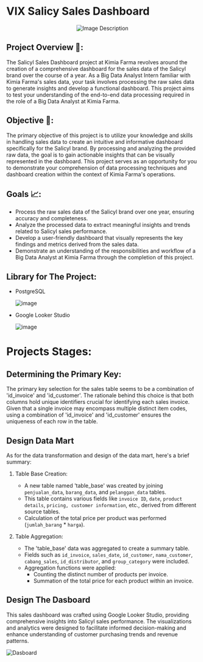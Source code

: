 # VIX Salicy Sales Dashboard

<p align="center">
  <img src="https://github.com/riyouuyt/VIX-Salicy-Sales-Dashboard/assets/122600889/2ef0ad6f-67cb-4bcf-9eea-f128a2ddfd66" alt="Image Description" />
</p>


## Project Overview 🚀:
The Salicyl Sales Dashboard project at Kimia Farma revolves around the creation of a comprehensive dashboard for the sales data of the Salicyl brand over the course of a year. As a Big Data Analyst Intern familiar with Kimia Farma's sales data, your task involves processing the raw sales data to generate insights and develop a functional dashboard. This project aims to test your understanding of the end-to-end data processing required in the role of a Big Data Analyst at Kimia Farma.

## Objective 🎯:
The primary objective of this project is to utilize your knowledge and skills in handling sales data to create an intuitive and informative dashboard specifically for the Salicyl brand. By processing and analyzing the provided raw data, the goal is to gain actionable insights that can be visually represented in the dashboard. This project serves as an opportunity for you to demonstrate your comprehension of data processing techniques and dashboard creation within the context of Kimia Farma's operations.

## Goals 📈:
- Process the raw sales data of the Salicyl brand over one year, ensuring accuracy and completeness.
- Analyze the processed data to extract meaningful insights and trends related to Salicyl sales performance.
- Develop a user-friendly dashboard that visually represents the key findings and metrics derived from the sales data.
- Demonstrate an understanding of the responsibilities and workflow of a Big Data Analyst at Kimia Farma through the completion of this project.

## Library for The Project:
* PostgreSQL
  
  ![image](https://github.com/riyouuyt/VIX-Salicy-Sales-Dashboard/assets/122600889/2557bb3b-ce4e-4ebf-920a-0ee0dfee52d1)
* Google Looker Studio
  
  ![image](https://github.com/riyouuyt/VIX-Salicy-Sales-Dashboard/assets/122600889/fe5943d7-c44f-4dd7-875d-5d120f9257e2)

# Projects Stages:

## Determining the Primary Key:
The primary key selection for the sales table seems to be a combination of 'id_invoice' and 'id_customer'. The rationale behind this choice is that both columns hold unique identifiers crucial for identifying each sales invoice. Given that a single invoice may encompass multiple distinct item codes, using a combination of 'id_invoice' and 'id_customer' ensures the uniqueness of each row in the table.

## Design Data Mart

As for the data transformation and design of the data mart, here's a brief summary:

1. Table Base Creation:

   * A new table named 'table_base' was created by joining `penjualan_data`, `barang_data`, and `pelanggan_data` tables.
   * This table contains various fields like `invoice ID`, `date`, `product details`, `pricing, customer information`, etc., derived from different source tables.
   * Calculation of the total price per product was performed (`jumlah_barang` * `harga`).

2. Table Aggregation:

   * The 'table_base' data was aggregated to create a summary table.
   * Fields such as `id_invoice`, `sales_date`, `id_customer`, `nama_customer`, `cabang_sales`, `id_distributor`, and `group_category` were included.
   * Aggregation functions were applied:
     * Counting the distinct number of products per invoice.
     * Summation of the total price for each product within an invoice.

## Design The Dasboard

This sales dashboard was crafted using Google Looker Studio, providing comprehensive insights into Salicyl sales performance. The visualizations and analytics were designed to facilitate informed decision-making and enhance understanding of customer purchasing trends and revenue patterns.

![Dasboard](https://github.com/riyouuyt/VIX-Salicy-Sales-Dashboard/assets/122600889/993171d7-e142-4be3-9d36-25382aa3165d)


